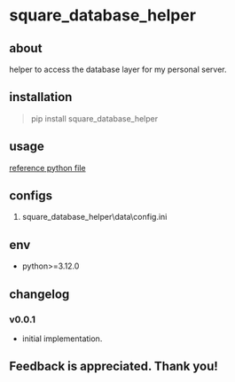 # square_database_helper

## about

helper to access the database layer for my personal server.

## installation

> pip install square_database_helper

## usage

[reference python file](./example.py)

## configs

1. square_database_helper\data\config.ini

## env

- python>=3.12.0

## changelog

### v0.0.1

- initial implementation.

## Feedback is appreciated. Thank you!
